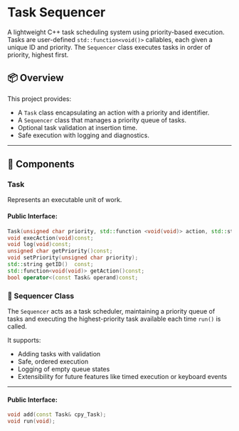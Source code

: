 # Task Sequencer

A lightweight C++ task scheduling system using priority-based execution. Tasks are user-defined `std::function<void()>` callables, each given a unique ID and priority. The `Sequencer` class executes tasks in order of priority, highest first.

## 📦 Overview

This project provides:
- A `Task` class encapsulating an action with a priority and identifier.
- A `Sequencer` class that manages a priority queue of tasks.
- Optional task validation at insertion time.
- Safe execution with logging and diagnostics.

---

## 🚀 Components

### Task

Represents an executable unit of work.

#### Public Interface:
```cpp
Task(unsigned char priority, std::function <void(void)> action, std::string ID);
void execAction(void)const;
void log(void)const;
unsigned char getPriority()const;
void setPriority(unsigned char priority);
std::string getID()	 const;
std::function<void(void)> getAction()const;
bool operator<(const Task& operand)const;
```
### 🔄 Sequencer Class


The `Sequencer` acts as a task scheduler, maintaining a priority queue of tasks and executing the highest-priority task available each time `run()` is called.

It supports:

- Adding tasks with validation
- Safe, ordered execution
- Logging of empty queue states
- Extensibility for future features like timed execution or keyboard events

---
#### Public Interface:
```cpp
void add(const Task& cpy_Task);
void run(void);

